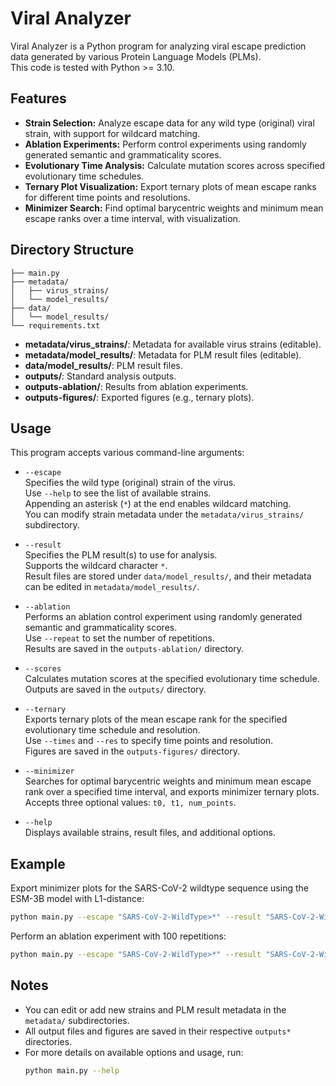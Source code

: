 # Viral Analyzer

Viral Analyzer is a Python program for analyzing viral escape prediction data generated by various Protein Language Models (PLMs).  
This code is tested with Python >= 3.10.

## Features

- **Strain Selection:** Analyze escape data for any wild type (original) viral strain, with support for wildcard matching.
- **Ablation Experiments:** Perform control experiments using randomly generated semantic and grammaticality scores.
- **Evolutionary Time Analysis:** Calculate mutation scores across specified evolutionary time schedules.
- **Ternary Plot Visualization:** Export ternary plots of mean escape ranks for different time points and resolutions.
- **Minimizer Search:** Find optimal barycentric weights and minimum mean escape ranks over a time interval, with visualization.

## Directory Structure

```
├── main.py
├── metadata/
│   ├── virus_strains/
│   └── model_results/
├── data/
│   └── model_results/
└── requirements.txt
```

- **metadata/virus_strains/**: Metadata for available virus strains (editable).
- **metadata/model_results/**: Metadata for PLM result files (editable).
- **data/model_results/**: PLM result files.
- **outputs/**: Standard analysis outputs.
- **outputs-ablation/**: Results from ablation experiments.
- **outputs-figures/**: Exported figures (e.g., ternary plots).

## Usage

This program accepts various command-line arguments:

- `--escape`  
  Specifies the wild type (original) strain of the virus.  
  Use `--help` to see the list of available strains.  
  Appending an asterisk (`*`) at the end enables wildcard matching.  
  You can modify strain metadata under the `metadata/virus_strains/` subdirectory.

- `--result`  
  Specifies the PLM result(s) to use for analysis.  
  Supports the wildcard character `*`.  
  Result files are stored under `data/model_results/`, and their metadata can be edited in `metadata/model_results/`.

- `--ablation`  
  Performs an ablation control experiment using randomly generated semantic and grammaticality scores.  
  Use `--repeat` to set the number of repetitions.  
  Results are saved in the `outputs-ablation/` directory.

- `--scores`  
  Calculates mutation scores at the specified evolutionary time schedule.  
  Outputs are saved in the `outputs/` directory.

- `--ternary`  
  Exports ternary plots of the mean escape rank for the specified evolutionary time schedule and resolution.  
  Use `--times` and `--res` to specify time points and resolution.  
  Figures are saved in the `outputs-figures/` directory.

- `--minimizer`  
  Searches for optimal barycentric weights and minimum mean escape rank over a specified time interval, and exports minimizer ternary plots.  
  Accepts three optional values: `t0, t1, num_points`.

- `--help`  
  Displays available strains, result files, and additional options.

## Example

Export minimizer plots for the SARS-CoV-2 wildtype sequence using the ESM-3B model with L1-distance:

```bash
python main.py --escape "SARS-CoV-2-WildType>*" --result "SARS-CoV-2-WildType-ESM-3B-L1" --minimizer
```

Perform an ablation experiment with 100 repetitions:

```bash
python main.py --escape "SARS-CoV-2-WildType>*" --result "SARS-CoV-2-WildType-Random" --ablation --repeat 100
```

## Notes

- You can edit or add new strains and PLM result metadata in the `metadata/` subdirectories.
- All output files and figures are saved in their respective `outputs*` directories.
- For more details on available options and usage, run:
  ```bash
  python main.py --help
  ```
